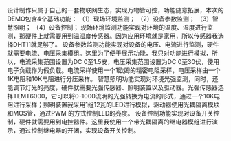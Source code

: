 设计制作只属于自己的一套物联网生态，实现万物皆可控，功能随意拓展，本次的DEMO包含4个基础功能：
（1）现场环境监测；
（2）设备参数监测；
（3）智慧照明；
（4）设备控制；
现场环境监测功能实现对环境的温度、湿度进行监测，那硬件上就需要用到温湿度传感器。因为应用环境就是家用，所以传感器我选择DHT11就足够了。
设备参数监测功能实现对设备的电压、电流进行监测，硬件就需要电流、电压采集模组。这里为了便于展示功能，我只对功能进行模拟，所以，电流采集范围设置为DC 0至1.5安，电压采集范围设置为DC 0至30伏，使用电子负载作为假负载。电流采样使用一个1欧姆的精密电阻采样，电压采样由一个1K电阻和10K电阻进行分压采样。
智慧照明功能实现对环境光强监测，同时，还能调节灯光的亮度，硬件就需要光强传感器、照明装置以及驱动器。光强传感器选择TEMT6000，它可以将0-1000流明的光强转换为电流的形式，通过一个10K电阻进行采样；照明装置我采用1组12瓦的LED进行模拟，驱动器使用光耦隔离模块和MOS管，通过PWM 的方式控制LED的亮度。
设备控制功能实现对设备开关控制，硬件就需要用到电控器件。这里我使用一个带光耦隔离的继电器模组进行演示，通过控制继电器的开闭，实现设备开关控制。
